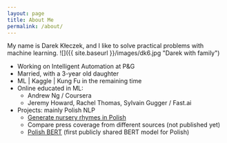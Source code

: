 ```yaml
---
layout: page
title: About Me
permalink: /about/
---
```

My name is Darek Kłeczek, and I like to solve practical problems with machine learning. 
![]({{ site.baseurl }}/images/dk6.jpg "Darek with family")

* Working on Intelligent Automation at P&G
* Married, with a 3-year old daughter
* ML | Kaggle | Kung Fu in the remaining time
* Online educated in ML:
    * Andrew Ng / Coursera
    * Jeremy Howard, Rachel Thomas, Sylvain Gugger / Fast.ai
* Projects: mainly Polish NLP
    * [Generate nursery rhymes in Polish](http://poetor.herokuapp.com/)
    * Compare press coverage from different sources (not published yet)
    * [Polish BERT](https://github.com/kldarek/polbert) (first publicly shared BERT model for Polish)

